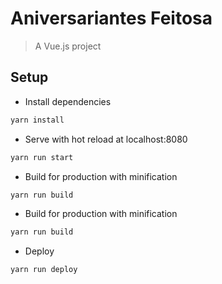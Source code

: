 # Aniversariantes Feitosa

> A Vue.js project

## Setup

- Install dependencies

```sh
yarn install
```

- Serve with hot reload at localhost:8080

```sh
yarn run start
```

- Build for production with minification

```sh
yarn run build
```

- Build for production with minification

```sh
yarn run build
```

- Deploy

```sh
yarn run deploy
```
